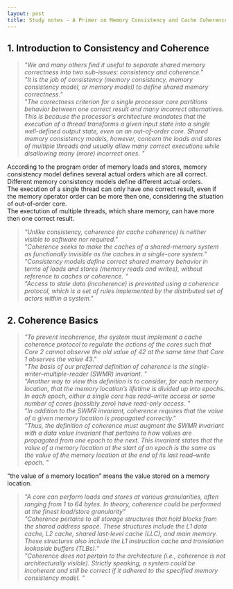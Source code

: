 ```yaml
---
layout: post
title: Study notes - A Primer on Memory Consistency and Cache Coherence
---
```


## 1. Introduction to Consistency and Coherence

> _"We and many others find it useful to separate shared memory correctness into two sub-issues: consistency and coherence."_  
> _"It is the job of consistency (memory consistency, memory consistency model, or memory model) to define shared memory correctness."_  
> _"The correctness criterion for a single processor core partitions behavior between one correct result and many incorrect alternatives. This is because the processor’s architecture mandates that the execution of a thread transforms a given input state into a single well-defined output state, even on an out-of-order core. Shared memory consistency models, however, concern the loads and stores of multiple threads and usually allow many correct executions while disallowing many (more) incorrect ones. "_  

According to the program order of memory loads and stores, memory consistency model defines several actual orders which are all correct.  
Different memory consistency models define different actual orders.  
The execution of a single thread can only have one correct result, even if the memory operator order can be more then one, considering the situation of out-of-order core.  
The exectution of multiple threads, which share memory, can have more then one correct result.  

> _"Unlike consistency, coherence (or cache coherence) is neither visible to software nor required."_  
> _"Coherence seeks to make the caches of
a shared-memory system as functionally invisible as the caches in a single-core system."_  
> _"Consistency models define correct shared memory behavior in terms of loads and stores (memory
reads and writes), without reference to caches or coherence. "_  
> _"Access to stale data (incoherence) is prevented using a coherence protocol, which is a set of rules implemented by the distributed set of actors within a system."_  

## 2. Coherence Basics

> _"To prevent incoherence, the system must implement a cache coherence protocol to regulate the actions of the cores such that Core 2 cannot observe the old value of 42 at the same time that Core 1 observes the value 43."_  
> _"The basis of our preferred definition of coherence is the single-writer–multiple-reader (SWMR)
invariant. "_  
> _"Another way to view this definition is to consider, for each memory location, that the memory location’s lifetime is divided up into epochs. In each epoch, either a single core has read–write access or some number of cores (possibly zero) have read-only access. "_  
> _"In addition to the SWMR invariant, coherence requires that the value of a given memory location is propagated correctly."_  
> _"Thus, the definition of coherence must augment the SWMR invariant with a data value invariant that pertains to how values are propagated from one epoch to the next. This invariant states that the value of a memory location at the start of an epoch is the same as the value of the memory location at the end of its last read–write epoch. "_  

"the value of a memory location" means the value stored on a memory location.

> _"A core can perform loads and stores at various granularities, often ranging from 1 to 64 bytes. In theory, coherence could be performed at the finest load/store granularity"_  
> _"Coherence pertains to all storage structures that hold blocks from the shared address space. These structures include the L1 data cache, L2 cache, shared last-level cache (LLC), and main memory. These structures also include the L1 instruction cache and translation lookaside buffers (TLBs)."_  
> _"Coherence does not pertain to the architecture (i.e., coherence is not architecturally visible). Strictly speaking, a system could be incoherent and still be correct if it adhered to the specified memory consistency model. "_  
